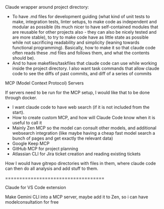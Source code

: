 


 Claude wrapper around project directory: 
- To have .md files for development guiding (what kind of unit tests to make, integration tests, linter setups, to make code as independent and modular as possible (its much nicer to have self-contained modules that are reusable for other projects also - they can also be nicely tested and are more stable), to try to make code have as little state as possible while not sacrificing readability and simplicity (leaning towards functional programming). Basically, how to make it so that claude code often reads these .md files and follows them, and what the contents should be).
- And to have makefiles/taskfiles that claude code can use while working inside the project directory. I also want task commands that allow claude code to see the diffs of past commits, and diff of a series of commits




MCP (Model Context Protocol) Servers

If servers need to be run for the MCP setup, I would like that to be done through docker.

 - I want claude code to have web search (if it is not included from the start).
 - How to create custom MCP, and how will Claude Code know when it is useful to call it
 - Mainly Zen MCP so the model can consult other models, and additional websearch integration (like maybe having a cheap fast model search a bunch of pages and get exactly the relevant data)
  - Google Keep MCP
  - GitHub MCP for project planning
  - Atlassian CLI for Jira ticket creation and reading existing tickets


How I would have gitrepo directories with files in them, where claude code can then do all analysis and add stuff to them.

===================================

Claude for VS Code extension

Make Gemini CLI into a MCP server, maybe add it to Zen, so i can have modelconsultation for free




